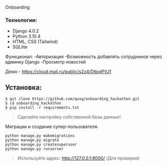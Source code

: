 Onboarding

### Технологии:
- Django 4.0.2
- Python 3.10.4
- HTML, CSS (Tailwind)
- SQLlite

Функционал:
-Авторизация
-Возможность добавлять сотрудников через админку Django
-Просмотр новостей

Демо - https://cloud.mail.ru/public/s2z4/DtbqtFtU1 


Установка:
--
```
$ git clone https://github.com/qvog/onboarding_hackathon.git
$ cd onboarding_hackathon
$ pip install -r requirements.txt
```

> Сделайте настройку собственной базы данных! 

Миграции и создание супер-пользователя.
```
python manage.py makemigrations
python manage.py migrate
python manage.py createsuperuser
python manage.py runserver
```

> Используйте адрес: http://127.0.0.1:8000/ (Для проверки)
